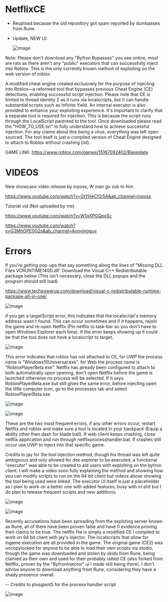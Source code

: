 # NetflixCE

- Reupload because the old repository got spam reported by dumbasses from Rune.

  
- Update, NEW UI:


  ![image](https://github.com/IShade4ReaI/NetflixCE3/assets/143328800/b5653a11-01ca-4fc6-8adc-244d388b28e5)






Note: Please don't download any "Byfron Bypasses" you see online, most are rats as there aren't any "public" executors that can successfully inject into Roblox. This is the only currently known method of exploiting on the web version of roblox





A modified cheat engine created exclusively for the purpose of injecting into Roblox—a reformed tool that bypasses previous Cheat Engine (CE) detections, enabling successful script injection. Please note that CE is limited to thread identity 2 as it runs via localscripts, but it can handle substantial scripts such as Infinite Yield. An internal executor is also provided to enhance your exploiting experience. It's important to clarify that a separate tool is required for injection. This is because the script runs through the LocalScript parented to the tool. Once downloaded please read the "HOW_TO_USE.txt" to fully understand how to achieve successful injection. For any claims about this being a virus, everything was left open sourced. The tool itself is just a compiled version of Cheat Engine designed to attach to Roblox without crashing (lol).





GAME LINK: https://www.roblox.com/games/15167092402/Baseplate





# VIDEOS

New showcase video release by inposs, W man go sub to him




https://www.youtube.com/watch?v=GtYHeCf2i5A&ab_channel=inposs




Tutorial vid (Not uploaded by me)




https://www.youtube.com/watch?v=W1qXPGQpxSc




https://www.youtube.com/watch?v=G3MhOPE0G2s&ab_channel=Anoyingguy





# Errors


If you're getting pop-ups that say something along the lines of "Missing DLL Files VCRUNTIME140D.dll" Download the Visual C++ Redistributable package below
(This isn't necessary, close the DLL popups and the program should still load)



https://www.techpowerup.com/download/visual-c-redistributable-runtime-package-all-in-one/




![image](https://github.com/IShade4ReaI/NetflixCE3/assets/143328800/d6c6e7e5-49bf-41ea-9784-f29797082335)




if you get a targetScript error, this indicates that the localscript's memory address wasn't found. This can occur sometimes and if it happens, rejoin the game and re-open Netflix (Pin netflix to task-bar so you don't have to open Windows Explorer each time). If the error keeps showing up it could be that the tool does not have a localscript to target.





![image](https://github.com/IShade4ReaI/NetflixCE3/assets/143328800/2c73292d-865b-4d68-be67-e470e4bea939)





This error indicates that roblox has not attached to CE, for UWP the process name is "Windows10Universal.exe", for Web the process name is "RobloxPlayerBeta.exe". Netflix has already been configured to attach to both automatically upon opening, don't open Netflix before the game is launched otherwise no process will be selected. If it says RobloxPlayerBeta.exe but still gives the same error, before injecting open the little computer icon, go to the processes tab and select RobloxPlayerBeta.exe






![image](https://github.com/IShade4ReaI/NetflixCE3/assets/143328800/25d0109e-4d06-487c-93fe-1863df7515a0)







![image](https://github.com/IShade4ReaI/NetflixCE3/assets/143328800/ead1344e-4902-4ca3-918b-6b14708660d0)





These are the two most frequent errors, if any other errors occur, restart Netflix and roblox and make sure a tool is located in your backpack (Equip a ability other then dash for blade ball). If web client keeps crashing, close netflix application and run through netflixprocesshandler.bat. If crashes still occur use UWP to inject into that specific game.



Credits to jay for the tool injection method, though his thread was left quite ambiguous and only allowed for dex explorer to be executed, a functional "executor" was able to be created to aid users with exploiting on the byfron client. I will make a video soon fully explaining the method and showing how you can modify scripts to run on the 64 bit client but videos above showing the tool being used were linked. The executor UI itself is just a placeholder as I plan to work on a better one with added features, busy with irl shit but I do plan to release frequent scripts and new additions.





![image](https://github.com/IShade4ReaI/NetflixCE3/assets/143328800/e1bfa40e-0cec-45d7-b792-ea51ef846a70)






![image](https://github.com/IShade4ReaI/NetflixCE3/assets/143328800/f338176e-9b94-4f44-b2b9-e71e4fd86188)




Recently accusations have been spreading from the exploting server known as Rune, all of them have been proven false and have 0 evidence proving their claims to be true. The netflix file is simply a modified CE I compiled to work on 64 bit client with jay's injector. The localscripts that allow for ingame execution are all provided in the game. The original game (CE2) was uncopylocked for anyone to be able to load their own scripts via studio, though the game was downloaded and stolen by skids from Rune, being claimed as their own and used for their probably ratted CE (also forked from Netflix, proven by the "ByfronInjector" ui I made still being there). I don't advise anyone to download anything from Rune, considering they have a shady presence overall.



-- Credits to plusgiant5 for the process handler script




![image](https://github.com/IShade4ReaI/NetflixCE3/assets/143328800/e8b3f874-efce-48cf-896b-5bbcdb6b1a42)
